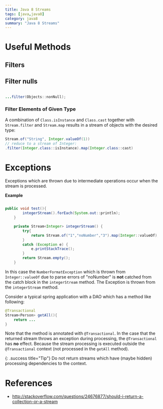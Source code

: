 ```yaml
---
title: Java 8 Streams
tags: [java,java8]
category: java8
summary: "Java 8 Streams"
---
```


# Useful Methods

## Filters

## Filter nulls

~~~ java

...filter(Objects::nonNull);
~~~

### Filter Elements of Given Type

A combination of `Class.isInstance` and `Class.cast` together with `Stream.filter` and `Stream.map` results in a stream of objects with the desired type:

~~~ java
Stream.of("String", Integer.valueOf(1))
// reduce to a stream of Integer:
.filter(Integer.class::isInstance).map(Integer.class::cast)
~~~

# Exceptions

Exceptions which are thrown due to intermediate operations occur when the stream is processed.

**Example** 

~~~java

public void test(){
		integerStream().forEach(System.out::println);
	}

	private Stream<Integer> integerStream() {
		try{
			return Stream.of("1","noNumber","3").map(Integer::valueOf);
		}
		catch (Exception e) {
			e.printStackTrace();
		}
		return Stream.empty();
	}
~~~

In this case the `NumberFormatException` which is thrown from `Integer::valueOf` due to parse errors of "noNumber" is **not** catched from the catch block in the `integerStream` method. The Exception is thrown from the `integerStream` method.

<div class="danger" title="Returning Stream from DAO method with @Transactional annotation." markdown="1">

Consider a typical spring application with a DAO which has a method like following: 
~~~java
@Transactional
Stream<Person> getAll(){
	return ...
}
~~~
Note that the method is annotated with `@Transactional`. In the case that the returned stream throws an exception during processing, the `@Transactional` has **no** effect. Because the stream processing is executed outside the `@Transactional` context (not processed in the `getAll` method).

</div>

{: .success title="Tip"}
Do not return streams which have (maybe hidden) processing dependencies to the context.


# References

* <http://stackoverflow.com/questions/24676877/should-i-return-a-collection-or-a-stream>